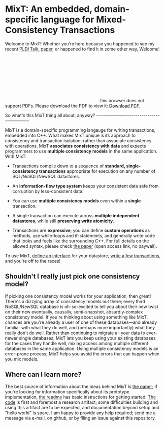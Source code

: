 MixT: An embedded, domain-specific language for Mixed-Consistency Transactions
==============================================================================

Welcome to MixT!  Whether you're here because you happened to see my recent [PLDI Talk](https://pldi18.sigplan.org/event/pldi-2018-papers-mixt-a-language-for-mixing-consistency-in-geodistributed-transactions), [paper](https://dl.acm.org/citation.cfm?id=3192375), or happened to find it in some other way, Welcome! 

<object data="mix-tea.pdf" type="application/pdf" width="700px" height="700px">
    <embed src="mix-tea.pdf">
        This browser does not support PDFs. Please download the PDF to view it: <a href="mix-tea.pdf">Download PDF</a>.</p>
    </embed>
</object>
So what's this MixT thing all about, anyway?
--------------------------------------------

MixT is a domain-specific programming langauge for writing transactions, embedded into C++.  What makes MixT unique is its approach to consistency and transaction isolation: rather than associate consistency with operations, MixT __associates consistency with data__ and expects programmers to use __multiple consistency models__ in the same application.  With MixT:

- Transactions compile down to a sequence of **standard, single-consistency transactions** appropriate for execution on any number of SQL/NoSQL/NewSQL datastores.  

 - An **information-flow type system** keeps your consistent data safe from corruption by less-consistent data.
 
  - You can use **multiple consistency models** even within a **single** transaction.
  
  - A single transaction can execute across **multiple independent datastores**, while still **preserving write atomicity**.
  
   - Transactions are **expressive**; you can define **custom operations** as methods, use while-loops and if-statements, and generally write code that looks and feels like the surrounding C++. For full details on the allowed syntax, please check [the paper](https://dl.acm.org/citation.cfm?id=3192375) (open access link, no paywall). 

To use MixT, [define an interface](https://github.com/mpmilano/MixT/blob/master/transactions/testing_store/TestingStore.hpp) for your datastore, [write a few transactions](https://github.com/mpmilano/MixT/blob/master/transactions/logging_example.cpp),  and you're off to the races! 

Shouldn't I really just pick one consistency model?
---------------------------------------------

If picking one consistency model works for your application, then great!  There's a dizzying array of consistency models out there; every third NoSQL/NewSQL database is oh-so-excited to tell you about their new twist on their new eventually, causally, semi-snapshot, absurdly-complex consistency model.  If you're thinking about using something like MixT, chances are you're already a user of one of these databases—and already familiar with what they do well, and (perhaps more importantly) what they really don't do well.  Rather than continuing to migrate all your data to ever-newer single databases, MixT lets you keep using your existing databases for the cases they handle well, mixing access among multiple different databases in the same application.  Using multiple consistency models is an error-prone process; MixT helps you avoid the errors that can happen when you mix models.

Where can I learn more?
-----------------------
The best source of information about the ideas behind MixT is [the paper](https://dl.acm.org/citation.cfm?id=3192375); if you're looking for information specifically about its prototype implementation, [the readme](https://github.com/mpmilano/MixT/blob/master/README.md) has basic instructions for getting started.  [The code](https://github.com/mpmilano/MixT) is first and foremost a research artifact; some difficulties building and using this artifact are to be expected, and documentation beyond setup and "hello world" is spare.  I am happy to provide any help required; send me a message via e-mail, on github, or by filing an issue against this repository.
